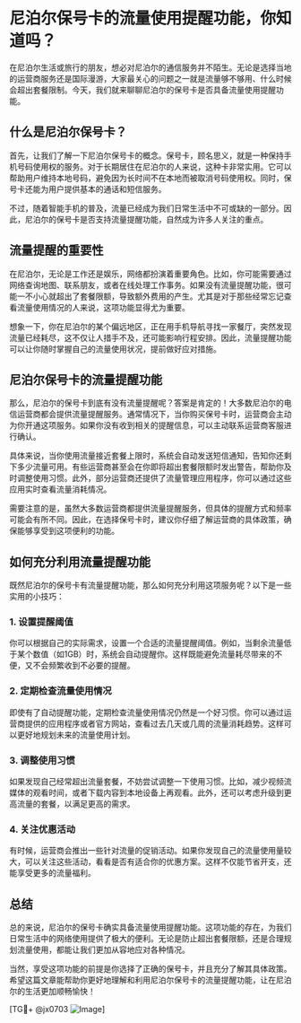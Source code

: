 # 尼泊尔保号卡的流量使用提醒功能，你知道吗？

在尼泊尔生活或旅行的朋友，想必对尼泊尔的通信服务并不陌生。无论是选择当地的运营商服务还是国际漫游，大家最关心的问题之一就是流量够不够用、什么时候会超出套餐限制。今天，我们就来聊聊尼泊尔的保号卡是否具备流量使用提醒功能。

## 什么是尼泊尔保号卡？

首先，让我们了解一下尼泊尔保号卡的概念。保号卡，顾名思义，就是一种保持手机号码使用权的服务。对于长期居住在尼泊尔的人来说，这种卡非常实用。它可以帮助用户维持本地号码，避免因为长时间不在本地而被取消号码使用权。同时，保号卡还能为用户提供基本的通话和短信服务。

不过，随着智能手机的普及，流量已经成为我们日常生活中不可或缺的一部分。因此，尼泊尔的保号卡是否支持流量提醒功能，自然成为许多人关注的重点。

## 流量提醒的重要性

在尼泊尔，无论是工作还是娱乐，网络都扮演着重要角色。比如，你可能需要通过网络查询地图、联系朋友，或者在线处理工作事务。如果没有流量提醒功能，很可能一不小心就超出了套餐限额，导致额外费用的产生。尤其是对于那些经常忘记查看流量使用情况的人来说，这项功能显得尤为重要。

想象一下，你在尼泊尔的某个偏远地区，正在用手机导航寻找一家餐厅，突然发现流量已经耗尽，这不仅让人措手不及，还可能影响行程安排。因此，流量提醒功能可以让你随时掌握自己的流量使用状况，提前做好应对措施。

## 尼泊尔保号卡的流量提醒功能

那么，尼泊尔的保号卡到底有没有流量提醒呢？答案是肯定的！大多数尼泊尔的电信运营商都会提供流量提醒服务。通常情况下，当你购买保号卡时，运营商会主动为你开通这项服务。如果你没有收到相关的提醒信息，可以主动联系运营商客服进行确认。

具体来说，当你使用流量接近套餐上限时，系统会自动发送短信通知，告知你还剩下多少流量可用。有些运营商甚至会在你即将超出套餐限额时发出警告，帮助你及时调整使用习惯。此外，部分运营商还提供了流量管理应用程序，你可以通过这些应用实时查看流量消耗情况。

需要注意的是，虽然大多数运营商都提供流量提醒服务，但具体的提醒方式和频率可能会有所不同。因此，在选择保号卡时，建议你仔细了解运营商的具体政策，确保能够享受到这项便利的功能。

## 如何充分利用流量提醒功能

既然尼泊尔的保号卡有流量提醒功能，那么如何充分利用这项服务呢？以下是一些实用的小技巧：

### 1. 设置提醒阈值

你可以根据自己的实际需求，设置一个合适的流量提醒阈值。例如，当剩余流量低于某个数值（如1GB）时，系统会自动提醒你。这样既能避免流量耗尽带来的不便，又不会频繁收到不必要的提醒。

### 2. 定期检查流量使用情况

即使有了自动提醒功能，定期检查流量使用情况仍然是一个好习惯。你可以通过运营商提供的应用程序或者官方网站，查看过去几天或几周的流量消耗趋势。这样可以更好地规划未来的流量使用计划。

### 3. 调整使用习惯

如果发现自己经常超出流量套餐，不妨尝试调整一下使用习惯。比如，减少视频流媒体的观看时间，或者下载内容到本地设备上再观看。此外，还可以考虑升级到更高流量的套餐，以满足更高的需求。

### 4. 关注优惠活动

有时候，运营商会推出一些针对流量的促销活动。如果你发现自己的流量使用量较大，可以关注这些活动，看看是否有适合你的优惠方案。这样不仅能节省开支，还能享受更多的流量福利。

## 总结

总的来说，尼泊尔的保号卡确实具备流量使用提醒功能。这项功能的存在，为我们日常生活中的网络使用提供了极大的便利。无论是防止超出套餐限额，还是合理规划流量使用，都能让我们更加从容地应对各种情况。

当然，享受这项功能的前提是你选择了正确的保号卡，并且充分了解其具体政策。希望这篇文章能帮助你更好地理解和利用尼泊尔保号卡的流量提醒功能，让在尼泊尔的生活更加顺畅愉快！

[TG💪+ @jx0703 ![Image](https://github.com/user-attachments/assets/dbca1d08-cadb-493c-b0ec-ad6f7a83f270)]